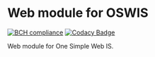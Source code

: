 # Web module for OSWIS

[![BCH compliance](https://bettercodehub.com/edge/badge/oswis-org/oswis-web-bundle?branch=master)](https://bettercodehub.com/)
[![Codacy Badge](https://api.codacy.com/project/badge/Grade/665635a6c607414e88dbbeb064d8f3fc)](https://app.codacy.com/manual/mail_106/oswis-web-bundle?utm_source=github.com&utm_medium=referral&utm_content=oswis-org/oswis-web-bundle&utm_campaign=Badge_Grade_Dashboard)

Web module for One Simple Web IS.


